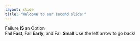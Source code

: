 ```yaml
---
layout: slide
title: "Welcome to our second slide!"
---
```

Failure <b>IS</b> an Option</br>
Fail <b>Fast</b>, Fail <b>Early</b>, and Fail <b>Small</b>
Use the left arrow to go back!
